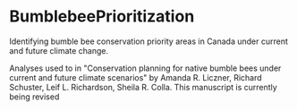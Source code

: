 # BumblebeePrioritization
Identifying bumble bee conservation priority areas in Canada under current and future climate change. 

Analyses used to in "Conservation planning for native bumble bees under current and future climate scenarios" by Amanda R. Liczner, Richard Schuster, Leif L. Richardson, Sheila R. Colla. This manuscript is currently being revised
